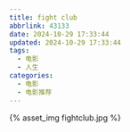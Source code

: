 ```yaml
---
title: fight club
abbrlink: 43133
date: 2024-10-29 17:33:44
updated: 2024-10-29 17:33:44
tags:
  - 电影
  - 人生
categories:
  - 电影
  - 电影推荐
---
```


{% asset_img fightclub.jpg %}
